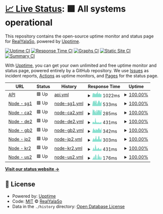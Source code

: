 # [📈 Live Status](https://status.yalaso.top): <!--live status--> **🟩 All systems operational**

This repository contains the open-source uptime monitor and status page for [RealYalaSo](https://status.yalaso.top), powered by [Upptime](https://github.com/upptime/upptime).

[![Uptime CI](https://github.com/RealYalaSo/status/workflows/Uptime%20CI/badge.svg)](https://github.com/RealYalaSo/status/actions?query=workflow%3A%22Uptime+CI%22)
[![Response Time CI](https://github.com/RealYalaSo/status/workflows/Response%20Time%20CI/badge.svg)](https://github.com/RealYalaSo/status/actions?query=workflow%3A%22Response+Time+CI%22)
[![Graphs CI](https://github.com/RealYalaSo/status/workflows/Graphs%20CI/badge.svg)](https://github.com/RealYalaSo/status/actions?query=workflow%3A%22Graphs+CI%22)
[![Static Site CI](https://github.com/RealYalaSo/status/workflows/Static%20Site%20CI/badge.svg)](https://github.com/RealYalaSo/status/actions?query=workflow%3A%22Static+Site+CI%22)
[![Summary CI](https://github.com/RealYalaSo/status/workflows/Summary%20CI/badge.svg)](https://github.com/RealYalaSo/status/actions?query=workflow%3A%22Summary+CI%22)

With [Upptime](https://upptime.js.org), you can get your own unlimited and free uptime monitor and status page, powered entirely by a GitHub repository. We use [Issues](https://github.com/RealYalaSo/status/issues) as incident reports, [Actions](https://github.com/RealYalaSo/status/actions) as uptime monitors, and [Pages](https://status.yalaso.top) for the status page.

<!--start: status pages-->
<!-- This summary is generated by Upptime (https://github.com/upptime/upptime) -->
<!-- Do not edit this manually, your changes will be overwritten -->
<!-- prettier-ignore -->
| URL | Status | History | Response Time | Uptime |
| --- | ------ | ------- | ------------- | ------ |
| <img alt="" src="https://favicons.githubusercontent.com/api.yalaso.top" height="13"> [API](https://api.yalaso.top/api/v1/ping) | 🟩 Up | [api.yml](https://github.com/RealYalaSo/status/commits/HEAD/history/api.yml) | <details><summary><img alt="Response time graph" src="./graphs/api/response-time-week.png" height="20"> 1022ms</summary><br><a href="https://status.yalaso.top/history/api"><img alt="Response time 1022" src="https://img.shields.io/endpoint?url=https%3A%2F%2Fraw.githubusercontent.com%2FRealYalaSo%2Fstatus%2FHEAD%2Fapi%2Fapi%2Fresponse-time.json"></a><br><a href="https://status.yalaso.top/history/api"><img alt="24-hour response time 1022" src="https://img.shields.io/endpoint?url=https%3A%2F%2Fraw.githubusercontent.com%2FRealYalaSo%2Fstatus%2FHEAD%2Fapi%2Fapi%2Fresponse-time-day.json"></a><br><a href="https://status.yalaso.top/history/api"><img alt="7-day response time 1022" src="https://img.shields.io/endpoint?url=https%3A%2F%2Fraw.githubusercontent.com%2FRealYalaSo%2Fstatus%2FHEAD%2Fapi%2Fapi%2Fresponse-time-week.json"></a><br><a href="https://status.yalaso.top/history/api"><img alt="30-day response time 1022" src="https://img.shields.io/endpoint?url=https%3A%2F%2Fraw.githubusercontent.com%2FRealYalaSo%2Fstatus%2FHEAD%2Fapi%2Fapi%2Fresponse-time-month.json"></a><br><a href="https://status.yalaso.top/history/api"><img alt="1-year response time 1022" src="https://img.shields.io/endpoint?url=https%3A%2F%2Fraw.githubusercontent.com%2FRealYalaSo%2Fstatus%2FHEAD%2Fapi%2Fapi%2Fresponse-time-year.json"></a></details> | <details><summary><a href="https://status.yalaso.top/history/api">100.00%</a></summary><a href="https://status.yalaso.top/history/api"><img alt="All-time uptime 100.00%" src="https://img.shields.io/endpoint?url=https%3A%2F%2Fraw.githubusercontent.com%2FRealYalaSo%2Fstatus%2FHEAD%2Fapi%2Fapi%2Fuptime.json"></a><br><a href="https://status.yalaso.top/history/api"><img alt="24-hour uptime 100.00%" src="https://img.shields.io/endpoint?url=https%3A%2F%2Fraw.githubusercontent.com%2FRealYalaSo%2Fstatus%2FHEAD%2Fapi%2Fapi%2Fuptime-day.json"></a><br><a href="https://status.yalaso.top/history/api"><img alt="7-day uptime 100.00%" src="https://img.shields.io/endpoint?url=https%3A%2F%2Fraw.githubusercontent.com%2FRealYalaSo%2Fstatus%2FHEAD%2Fapi%2Fapi%2Fuptime-week.json"></a><br><a href="https://status.yalaso.top/history/api"><img alt="30-day uptime 100.00%" src="https://img.shields.io/endpoint?url=https%3A%2F%2Fraw.githubusercontent.com%2FRealYalaSo%2Fstatus%2FHEAD%2Fapi%2Fapi%2Fuptime-month.json"></a><br><a href="https://status.yalaso.top/history/api"><img alt="1-year uptime 100.00%" src="https://img.shields.io/endpoint?url=https%3A%2F%2Fraw.githubusercontent.com%2FRealYalaSo%2Fstatus%2FHEAD%2Fapi%2Fapi%2Fuptime-year.json"></a></details>
| <img alt="" src="https://favicons.githubusercontent.com/sg1.yalaso.top" height="13"> [Node - sg1](http://sg1.yalaso.top/api/v1/ping) | 🟩 Up | [node-sg1.yml](https://github.com/RealYalaSo/status/commits/HEAD/history/node-sg1.yml) | <details><summary><img alt="Response time graph" src="./graphs/node-sg1/response-time-week.png" height="20"> 533ms</summary><br><a href="https://status.yalaso.top/history/node-sg1"><img alt="Response time 533" src="https://img.shields.io/endpoint?url=https%3A%2F%2Fraw.githubusercontent.com%2FRealYalaSo%2Fstatus%2FHEAD%2Fapi%2Fnode-sg1%2Fresponse-time.json"></a><br><a href="https://status.yalaso.top/history/node-sg1"><img alt="24-hour response time 533" src="https://img.shields.io/endpoint?url=https%3A%2F%2Fraw.githubusercontent.com%2FRealYalaSo%2Fstatus%2FHEAD%2Fapi%2Fnode-sg1%2Fresponse-time-day.json"></a><br><a href="https://status.yalaso.top/history/node-sg1"><img alt="7-day response time 533" src="https://img.shields.io/endpoint?url=https%3A%2F%2Fraw.githubusercontent.com%2FRealYalaSo%2Fstatus%2FHEAD%2Fapi%2Fnode-sg1%2Fresponse-time-week.json"></a><br><a href="https://status.yalaso.top/history/node-sg1"><img alt="30-day response time 533" src="https://img.shields.io/endpoint?url=https%3A%2F%2Fraw.githubusercontent.com%2FRealYalaSo%2Fstatus%2FHEAD%2Fapi%2Fnode-sg1%2Fresponse-time-month.json"></a><br><a href="https://status.yalaso.top/history/node-sg1"><img alt="1-year response time 533" src="https://img.shields.io/endpoint?url=https%3A%2F%2Fraw.githubusercontent.com%2FRealYalaSo%2Fstatus%2FHEAD%2Fapi%2Fnode-sg1%2Fresponse-time-year.json"></a></details> | <details><summary><a href="https://status.yalaso.top/history/node-sg1">100.00%</a></summary><a href="https://status.yalaso.top/history/node-sg1"><img alt="All-time uptime 100.00%" src="https://img.shields.io/endpoint?url=https%3A%2F%2Fraw.githubusercontent.com%2FRealYalaSo%2Fstatus%2FHEAD%2Fapi%2Fnode-sg1%2Fuptime.json"></a><br><a href="https://status.yalaso.top/history/node-sg1"><img alt="24-hour uptime 100.00%" src="https://img.shields.io/endpoint?url=https%3A%2F%2Fraw.githubusercontent.com%2FRealYalaSo%2Fstatus%2FHEAD%2Fapi%2Fnode-sg1%2Fuptime-day.json"></a><br><a href="https://status.yalaso.top/history/node-sg1"><img alt="7-day uptime 100.00%" src="https://img.shields.io/endpoint?url=https%3A%2F%2Fraw.githubusercontent.com%2FRealYalaSo%2Fstatus%2FHEAD%2Fapi%2Fnode-sg1%2Fuptime-week.json"></a><br><a href="https://status.yalaso.top/history/node-sg1"><img alt="30-day uptime 100.00%" src="https://img.shields.io/endpoint?url=https%3A%2F%2Fraw.githubusercontent.com%2FRealYalaSo%2Fstatus%2FHEAD%2Fapi%2Fnode-sg1%2Fuptime-month.json"></a><br><a href="https://status.yalaso.top/history/node-sg1"><img alt="1-year uptime 100.00%" src="https://img.shields.io/endpoint?url=https%3A%2F%2Fraw.githubusercontent.com%2FRealYalaSo%2Fstatus%2FHEAD%2Fapi%2Fnode-sg1%2Fuptime-year.json"></a></details>
| <img alt="" src="https://favicons.githubusercontent.com/ca2.yalaso.top" height="13"> [Node - ca2](http://ca2.yalaso.top/api/v1/ping) | 🟩 Up | [node-ca2.yml](https://github.com/RealYalaSo/status/commits/HEAD/history/node-ca2.yml) | <details><summary><img alt="Response time graph" src="./graphs/node-ca2/response-time-week.png" height="20"> 285ms</summary><br><a href="https://status.yalaso.top/history/node-ca2"><img alt="Response time 285" src="https://img.shields.io/endpoint?url=https%3A%2F%2Fraw.githubusercontent.com%2FRealYalaSo%2Fstatus%2FHEAD%2Fapi%2Fnode-ca2%2Fresponse-time.json"></a><br><a href="https://status.yalaso.top/history/node-ca2"><img alt="24-hour response time 285" src="https://img.shields.io/endpoint?url=https%3A%2F%2Fraw.githubusercontent.com%2FRealYalaSo%2Fstatus%2FHEAD%2Fapi%2Fnode-ca2%2Fresponse-time-day.json"></a><br><a href="https://status.yalaso.top/history/node-ca2"><img alt="7-day response time 285" src="https://img.shields.io/endpoint?url=https%3A%2F%2Fraw.githubusercontent.com%2FRealYalaSo%2Fstatus%2FHEAD%2Fapi%2Fnode-ca2%2Fresponse-time-week.json"></a><br><a href="https://status.yalaso.top/history/node-ca2"><img alt="30-day response time 285" src="https://img.shields.io/endpoint?url=https%3A%2F%2Fraw.githubusercontent.com%2FRealYalaSo%2Fstatus%2FHEAD%2Fapi%2Fnode-ca2%2Fresponse-time-month.json"></a><br><a href="https://status.yalaso.top/history/node-ca2"><img alt="1-year response time 285" src="https://img.shields.io/endpoint?url=https%3A%2F%2Fraw.githubusercontent.com%2FRealYalaSo%2Fstatus%2FHEAD%2Fapi%2Fnode-ca2%2Fresponse-time-year.json"></a></details> | <details><summary><a href="https://status.yalaso.top/history/node-ca2">100.00%</a></summary><a href="https://status.yalaso.top/history/node-ca2"><img alt="All-time uptime 100.00%" src="https://img.shields.io/endpoint?url=https%3A%2F%2Fraw.githubusercontent.com%2FRealYalaSo%2Fstatus%2FHEAD%2Fapi%2Fnode-ca2%2Fuptime.json"></a><br><a href="https://status.yalaso.top/history/node-ca2"><img alt="24-hour uptime 100.00%" src="https://img.shields.io/endpoint?url=https%3A%2F%2Fraw.githubusercontent.com%2FRealYalaSo%2Fstatus%2FHEAD%2Fapi%2Fnode-ca2%2Fuptime-day.json"></a><br><a href="https://status.yalaso.top/history/node-ca2"><img alt="7-day uptime 100.00%" src="https://img.shields.io/endpoint?url=https%3A%2F%2Fraw.githubusercontent.com%2FRealYalaSo%2Fstatus%2FHEAD%2Fapi%2Fnode-ca2%2Fuptime-week.json"></a><br><a href="https://status.yalaso.top/history/node-ca2"><img alt="30-day uptime 100.00%" src="https://img.shields.io/endpoint?url=https%3A%2F%2Fraw.githubusercontent.com%2FRealYalaSo%2Fstatus%2FHEAD%2Fapi%2Fnode-ca2%2Fuptime-month.json"></a><br><a href="https://status.yalaso.top/history/node-ca2"><img alt="1-year uptime 100.00%" src="https://img.shields.io/endpoint?url=https%3A%2F%2Fraw.githubusercontent.com%2FRealYalaSo%2Fstatus%2FHEAD%2Fapi%2Fnode-ca2%2Fuptime-year.json"></a></details>
| <img alt="" src="https://favicons.githubusercontent.com/de2.yalaso.top" height="13"> [Node - de2](http://de2.yalaso.top/api/v1/ping) | 🟩 Up | [node-de2.yml](https://github.com/RealYalaSo/status/commits/HEAD/history/node-de2.yml) | <details><summary><img alt="Response time graph" src="./graphs/node-de2/response-time-week.png" height="20"> 431ms</summary><br><a href="https://status.yalaso.top/history/node-de2"><img alt="Response time 431" src="https://img.shields.io/endpoint?url=https%3A%2F%2Fraw.githubusercontent.com%2FRealYalaSo%2Fstatus%2FHEAD%2Fapi%2Fnode-de2%2Fresponse-time.json"></a><br><a href="https://status.yalaso.top/history/node-de2"><img alt="24-hour response time 431" src="https://img.shields.io/endpoint?url=https%3A%2F%2Fraw.githubusercontent.com%2FRealYalaSo%2Fstatus%2FHEAD%2Fapi%2Fnode-de2%2Fresponse-time-day.json"></a><br><a href="https://status.yalaso.top/history/node-de2"><img alt="7-day response time 431" src="https://img.shields.io/endpoint?url=https%3A%2F%2Fraw.githubusercontent.com%2FRealYalaSo%2Fstatus%2FHEAD%2Fapi%2Fnode-de2%2Fresponse-time-week.json"></a><br><a href="https://status.yalaso.top/history/node-de2"><img alt="30-day response time 431" src="https://img.shields.io/endpoint?url=https%3A%2F%2Fraw.githubusercontent.com%2FRealYalaSo%2Fstatus%2FHEAD%2Fapi%2Fnode-de2%2Fresponse-time-month.json"></a><br><a href="https://status.yalaso.top/history/node-de2"><img alt="1-year response time 431" src="https://img.shields.io/endpoint?url=https%3A%2F%2Fraw.githubusercontent.com%2FRealYalaSo%2Fstatus%2FHEAD%2Fapi%2Fnode-de2%2Fresponse-time-year.json"></a></details> | <details><summary><a href="https://status.yalaso.top/history/node-de2">100.00%</a></summary><a href="https://status.yalaso.top/history/node-de2"><img alt="All-time uptime 100.00%" src="https://img.shields.io/endpoint?url=https%3A%2F%2Fraw.githubusercontent.com%2FRealYalaSo%2Fstatus%2FHEAD%2Fapi%2Fnode-de2%2Fuptime.json"></a><br><a href="https://status.yalaso.top/history/node-de2"><img alt="24-hour uptime 100.00%" src="https://img.shields.io/endpoint?url=https%3A%2F%2Fraw.githubusercontent.com%2FRealYalaSo%2Fstatus%2FHEAD%2Fapi%2Fnode-de2%2Fuptime-day.json"></a><br><a href="https://status.yalaso.top/history/node-de2"><img alt="7-day uptime 100.00%" src="https://img.shields.io/endpoint?url=https%3A%2F%2Fraw.githubusercontent.com%2FRealYalaSo%2Fstatus%2FHEAD%2Fapi%2Fnode-de2%2Fuptime-week.json"></a><br><a href="https://status.yalaso.top/history/node-de2"><img alt="30-day uptime 100.00%" src="https://img.shields.io/endpoint?url=https%3A%2F%2Fraw.githubusercontent.com%2FRealYalaSo%2Fstatus%2FHEAD%2Fapi%2Fnode-de2%2Fuptime-month.json"></a><br><a href="https://status.yalaso.top/history/node-de2"><img alt="1-year uptime 100.00%" src="https://img.shields.io/endpoint?url=https%3A%2F%2Fraw.githubusercontent.com%2FRealYalaSo%2Fstatus%2FHEAD%2Fapi%2Fnode-de2%2Fuptime-year.json"></a></details>
| <img alt="" src="https://favicons.githubusercontent.com/gb2.yalaso.top" height="13"> [Node - gb2](http://gb2.yalaso.top/api/v1/ping) | 🟩 Up | [node-gb2.yml](https://github.com/RealYalaSo/status/commits/HEAD/history/node-gb2.yml) | <details><summary><img alt="Response time graph" src="./graphs/node-gb2/response-time-week.png" height="20"> 342ms</summary><br><a href="https://status.yalaso.top/history/node-gb2"><img alt="Response time 342" src="https://img.shields.io/endpoint?url=https%3A%2F%2Fraw.githubusercontent.com%2FRealYalaSo%2Fstatus%2FHEAD%2Fapi%2Fnode-gb2%2Fresponse-time.json"></a><br><a href="https://status.yalaso.top/history/node-gb2"><img alt="24-hour response time 342" src="https://img.shields.io/endpoint?url=https%3A%2F%2Fraw.githubusercontent.com%2FRealYalaSo%2Fstatus%2FHEAD%2Fapi%2Fnode-gb2%2Fresponse-time-day.json"></a><br><a href="https://status.yalaso.top/history/node-gb2"><img alt="7-day response time 342" src="https://img.shields.io/endpoint?url=https%3A%2F%2Fraw.githubusercontent.com%2FRealYalaSo%2Fstatus%2FHEAD%2Fapi%2Fnode-gb2%2Fresponse-time-week.json"></a><br><a href="https://status.yalaso.top/history/node-gb2"><img alt="30-day response time 342" src="https://img.shields.io/endpoint?url=https%3A%2F%2Fraw.githubusercontent.com%2FRealYalaSo%2Fstatus%2FHEAD%2Fapi%2Fnode-gb2%2Fresponse-time-month.json"></a><br><a href="https://status.yalaso.top/history/node-gb2"><img alt="1-year response time 342" src="https://img.shields.io/endpoint?url=https%3A%2F%2Fraw.githubusercontent.com%2FRealYalaSo%2Fstatus%2FHEAD%2Fapi%2Fnode-gb2%2Fresponse-time-year.json"></a></details> | <details><summary><a href="https://status.yalaso.top/history/node-gb2">100.00%</a></summary><a href="https://status.yalaso.top/history/node-gb2"><img alt="All-time uptime 100.00%" src="https://img.shields.io/endpoint?url=https%3A%2F%2Fraw.githubusercontent.com%2FRealYalaSo%2Fstatus%2FHEAD%2Fapi%2Fnode-gb2%2Fuptime.json"></a><br><a href="https://status.yalaso.top/history/node-gb2"><img alt="24-hour uptime 100.00%" src="https://img.shields.io/endpoint?url=https%3A%2F%2Fraw.githubusercontent.com%2FRealYalaSo%2Fstatus%2FHEAD%2Fapi%2Fnode-gb2%2Fuptime-day.json"></a><br><a href="https://status.yalaso.top/history/node-gb2"><img alt="7-day uptime 100.00%" src="https://img.shields.io/endpoint?url=https%3A%2F%2Fraw.githubusercontent.com%2FRealYalaSo%2Fstatus%2FHEAD%2Fapi%2Fnode-gb2%2Fuptime-week.json"></a><br><a href="https://status.yalaso.top/history/node-gb2"><img alt="30-day uptime 100.00%" src="https://img.shields.io/endpoint?url=https%3A%2F%2Fraw.githubusercontent.com%2FRealYalaSo%2Fstatus%2FHEAD%2Fapi%2Fnode-gb2%2Fuptime-month.json"></a><br><a href="https://status.yalaso.top/history/node-gb2"><img alt="1-year uptime 100.00%" src="https://img.shields.io/endpoint?url=https%3A%2F%2Fraw.githubusercontent.com%2FRealYalaSo%2Fstatus%2FHEAD%2Fapi%2Fnode-gb2%2Fuptime-year.json"></a></details>
| <img alt="" src="https://favicons.githubusercontent.com/jp2.yalaso.top" height="13"> [Node - jp2](http://jp2.yalaso.top/api/v1/ping) | 🟩 Up | [node-jp2.yml](https://github.com/RealYalaSo/status/commits/HEAD/history/node-jp2.yml) | <details><summary><img alt="Response time graph" src="./graphs/node-jp2/response-time-week.png" height="20"> 303ms</summary><br><a href="https://status.yalaso.top/history/node-jp2"><img alt="Response time 303" src="https://img.shields.io/endpoint?url=https%3A%2F%2Fraw.githubusercontent.com%2FRealYalaSo%2Fstatus%2FHEAD%2Fapi%2Fnode-jp2%2Fresponse-time.json"></a><br><a href="https://status.yalaso.top/history/node-jp2"><img alt="24-hour response time 303" src="https://img.shields.io/endpoint?url=https%3A%2F%2Fraw.githubusercontent.com%2FRealYalaSo%2Fstatus%2FHEAD%2Fapi%2Fnode-jp2%2Fresponse-time-day.json"></a><br><a href="https://status.yalaso.top/history/node-jp2"><img alt="7-day response time 303" src="https://img.shields.io/endpoint?url=https%3A%2F%2Fraw.githubusercontent.com%2FRealYalaSo%2Fstatus%2FHEAD%2Fapi%2Fnode-jp2%2Fresponse-time-week.json"></a><br><a href="https://status.yalaso.top/history/node-jp2"><img alt="30-day response time 303" src="https://img.shields.io/endpoint?url=https%3A%2F%2Fraw.githubusercontent.com%2FRealYalaSo%2Fstatus%2FHEAD%2Fapi%2Fnode-jp2%2Fresponse-time-month.json"></a><br><a href="https://status.yalaso.top/history/node-jp2"><img alt="1-year response time 303" src="https://img.shields.io/endpoint?url=https%3A%2F%2Fraw.githubusercontent.com%2FRealYalaSo%2Fstatus%2FHEAD%2Fapi%2Fnode-jp2%2Fresponse-time-year.json"></a></details> | <details><summary><a href="https://status.yalaso.top/history/node-jp2">100.00%</a></summary><a href="https://status.yalaso.top/history/node-jp2"><img alt="All-time uptime 100.00%" src="https://img.shields.io/endpoint?url=https%3A%2F%2Fraw.githubusercontent.com%2FRealYalaSo%2Fstatus%2FHEAD%2Fapi%2Fnode-jp2%2Fuptime.json"></a><br><a href="https://status.yalaso.top/history/node-jp2"><img alt="24-hour uptime 100.00%" src="https://img.shields.io/endpoint?url=https%3A%2F%2Fraw.githubusercontent.com%2FRealYalaSo%2Fstatus%2FHEAD%2Fapi%2Fnode-jp2%2Fuptime-day.json"></a><br><a href="https://status.yalaso.top/history/node-jp2"><img alt="7-day uptime 100.00%" src="https://img.shields.io/endpoint?url=https%3A%2F%2Fraw.githubusercontent.com%2FRealYalaSo%2Fstatus%2FHEAD%2Fapi%2Fnode-jp2%2Fuptime-week.json"></a><br><a href="https://status.yalaso.top/history/node-jp2"><img alt="30-day uptime 100.00%" src="https://img.shields.io/endpoint?url=https%3A%2F%2Fraw.githubusercontent.com%2FRealYalaSo%2Fstatus%2FHEAD%2Fapi%2Fnode-jp2%2Fuptime-month.json"></a><br><a href="https://status.yalaso.top/history/node-jp2"><img alt="1-year uptime 100.00%" src="https://img.shields.io/endpoint?url=https%3A%2F%2Fraw.githubusercontent.com%2FRealYalaSo%2Fstatus%2FHEAD%2Fapi%2Fnode-jp2%2Fuptime-year.json"></a></details>
| <img alt="" src="https://favicons.githubusercontent.com/kr2.yalaso.top" height="13"> [Node - kr2](http://kr2.yalaso.top/api/v1/ping) | 🟩 Up | [node-kr2.yml](https://github.com/RealYalaSo/status/commits/HEAD/history/node-kr2.yml) | <details><summary><img alt="Response time graph" src="./graphs/node-kr2/response-time-week.png" height="20"> 431ms</summary><br><a href="https://status.yalaso.top/history/node-kr2"><img alt="Response time 431" src="https://img.shields.io/endpoint?url=https%3A%2F%2Fraw.githubusercontent.com%2FRealYalaSo%2Fstatus%2FHEAD%2Fapi%2Fnode-kr2%2Fresponse-time.json"></a><br><a href="https://status.yalaso.top/history/node-kr2"><img alt="24-hour response time 431" src="https://img.shields.io/endpoint?url=https%3A%2F%2Fraw.githubusercontent.com%2FRealYalaSo%2Fstatus%2FHEAD%2Fapi%2Fnode-kr2%2Fresponse-time-day.json"></a><br><a href="https://status.yalaso.top/history/node-kr2"><img alt="7-day response time 431" src="https://img.shields.io/endpoint?url=https%3A%2F%2Fraw.githubusercontent.com%2FRealYalaSo%2Fstatus%2FHEAD%2Fapi%2Fnode-kr2%2Fresponse-time-week.json"></a><br><a href="https://status.yalaso.top/history/node-kr2"><img alt="30-day response time 431" src="https://img.shields.io/endpoint?url=https%3A%2F%2Fraw.githubusercontent.com%2FRealYalaSo%2Fstatus%2FHEAD%2Fapi%2Fnode-kr2%2Fresponse-time-month.json"></a><br><a href="https://status.yalaso.top/history/node-kr2"><img alt="1-year response time 431" src="https://img.shields.io/endpoint?url=https%3A%2F%2Fraw.githubusercontent.com%2FRealYalaSo%2Fstatus%2FHEAD%2Fapi%2Fnode-kr2%2Fresponse-time-year.json"></a></details> | <details><summary><a href="https://status.yalaso.top/history/node-kr2">100.00%</a></summary><a href="https://status.yalaso.top/history/node-kr2"><img alt="All-time uptime 100.00%" src="https://img.shields.io/endpoint?url=https%3A%2F%2Fraw.githubusercontent.com%2FRealYalaSo%2Fstatus%2FHEAD%2Fapi%2Fnode-kr2%2Fuptime.json"></a><br><a href="https://status.yalaso.top/history/node-kr2"><img alt="24-hour uptime 100.00%" src="https://img.shields.io/endpoint?url=https%3A%2F%2Fraw.githubusercontent.com%2FRealYalaSo%2Fstatus%2FHEAD%2Fapi%2Fnode-kr2%2Fuptime-day.json"></a><br><a href="https://status.yalaso.top/history/node-kr2"><img alt="7-day uptime 100.00%" src="https://img.shields.io/endpoint?url=https%3A%2F%2Fraw.githubusercontent.com%2FRealYalaSo%2Fstatus%2FHEAD%2Fapi%2Fnode-kr2%2Fuptime-week.json"></a><br><a href="https://status.yalaso.top/history/node-kr2"><img alt="30-day uptime 100.00%" src="https://img.shields.io/endpoint?url=https%3A%2F%2Fraw.githubusercontent.com%2FRealYalaSo%2Fstatus%2FHEAD%2Fapi%2Fnode-kr2%2Fuptime-month.json"></a><br><a href="https://status.yalaso.top/history/node-kr2"><img alt="1-year uptime 100.00%" src="https://img.shields.io/endpoint?url=https%3A%2F%2Fraw.githubusercontent.com%2FRealYalaSo%2Fstatus%2FHEAD%2Fapi%2Fnode-kr2%2Fuptime-year.json"></a></details>
| <img alt="" src="https://favicons.githubusercontent.com/us2.yalaso.top" height="13"> [Node - us2](http://us2.yalaso.top/api/v1/ping) | 🟩 Up | [node-us2.yml](https://github.com/RealYalaSo/status/commits/HEAD/history/node-us2.yml) | <details><summary><img alt="Response time graph" src="./graphs/node-us2/response-time-week.png" height="20"> 176ms</summary><br><a href="https://status.yalaso.top/history/node-us2"><img alt="Response time 176" src="https://img.shields.io/endpoint?url=https%3A%2F%2Fraw.githubusercontent.com%2FRealYalaSo%2Fstatus%2FHEAD%2Fapi%2Fnode-us2%2Fresponse-time.json"></a><br><a href="https://status.yalaso.top/history/node-us2"><img alt="24-hour response time 176" src="https://img.shields.io/endpoint?url=https%3A%2F%2Fraw.githubusercontent.com%2FRealYalaSo%2Fstatus%2FHEAD%2Fapi%2Fnode-us2%2Fresponse-time-day.json"></a><br><a href="https://status.yalaso.top/history/node-us2"><img alt="7-day response time 176" src="https://img.shields.io/endpoint?url=https%3A%2F%2Fraw.githubusercontent.com%2FRealYalaSo%2Fstatus%2FHEAD%2Fapi%2Fnode-us2%2Fresponse-time-week.json"></a><br><a href="https://status.yalaso.top/history/node-us2"><img alt="30-day response time 176" src="https://img.shields.io/endpoint?url=https%3A%2F%2Fraw.githubusercontent.com%2FRealYalaSo%2Fstatus%2FHEAD%2Fapi%2Fnode-us2%2Fresponse-time-month.json"></a><br><a href="https://status.yalaso.top/history/node-us2"><img alt="1-year response time 176" src="https://img.shields.io/endpoint?url=https%3A%2F%2Fraw.githubusercontent.com%2FRealYalaSo%2Fstatus%2FHEAD%2Fapi%2Fnode-us2%2Fresponse-time-year.json"></a></details> | <details><summary><a href="https://status.yalaso.top/history/node-us2">100.00%</a></summary><a href="https://status.yalaso.top/history/node-us2"><img alt="All-time uptime 100.00%" src="https://img.shields.io/endpoint?url=https%3A%2F%2Fraw.githubusercontent.com%2FRealYalaSo%2Fstatus%2FHEAD%2Fapi%2Fnode-us2%2Fuptime.json"></a><br><a href="https://status.yalaso.top/history/node-us2"><img alt="24-hour uptime 100.00%" src="https://img.shields.io/endpoint?url=https%3A%2F%2Fraw.githubusercontent.com%2FRealYalaSo%2Fstatus%2FHEAD%2Fapi%2Fnode-us2%2Fuptime-day.json"></a><br><a href="https://status.yalaso.top/history/node-us2"><img alt="7-day uptime 100.00%" src="https://img.shields.io/endpoint?url=https%3A%2F%2Fraw.githubusercontent.com%2FRealYalaSo%2Fstatus%2FHEAD%2Fapi%2Fnode-us2%2Fuptime-week.json"></a><br><a href="https://status.yalaso.top/history/node-us2"><img alt="30-day uptime 100.00%" src="https://img.shields.io/endpoint?url=https%3A%2F%2Fraw.githubusercontent.com%2FRealYalaSo%2Fstatus%2FHEAD%2Fapi%2Fnode-us2%2Fuptime-month.json"></a><br><a href="https://status.yalaso.top/history/node-us2"><img alt="1-year uptime 100.00%" src="https://img.shields.io/endpoint?url=https%3A%2F%2Fraw.githubusercontent.com%2FRealYalaSo%2Fstatus%2FHEAD%2Fapi%2Fnode-us2%2Fuptime-year.json"></a></details>

<!--end: status pages-->

[**Visit our status website →**](https://status.yalaso.top)

## 📄 License

- Powered by: [Upptime](https://github.com/upptime/upptime)
- Code: [MIT](./LICENSE) © [RealYalaSo](https://status.yalaso.top)
- Data in the `./history` directory: [Open Database License](https://opendatacommons.org/licenses/odbl/1-0/)
